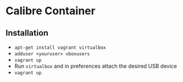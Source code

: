 # Calibre Container

## Installation
 - `apt-get install vagrant virtualbox`
 - `adduser <youruser> vboxusers`
 - `vagrant up`
 - Run `virtualbox` and in preferences attach the desired USB device
 - `vagrant up`
